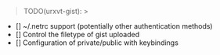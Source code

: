 > TODO(urxvt-gist): >

- [] ~/.netrc support (potentially other authentication methods)
- [] Control the filetype of gist uploaded
- [] Configuration of private/public with keybindings
